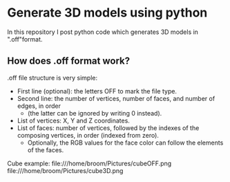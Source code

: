 # Generate 3D models using python
In this repository I post python code which generates 3D models in ".off"format.
## How does .off format work?
  .off file structure is very simple:
  * First line (optional): the letters OFF to mark the file type.
  * Second line: the number of vertices, number of faces, and number of edges, in order
    *  (the latter can be ignored by writing 0 instead).
  * List of vertices: X, Y and Z coordinates.
  * List of faces: number of vertices, followed by the indexes of the composing vertices, in order (indexed from zero).
    * Optionally, the RGB values for the face color can follow the elements of the faces.
  
  Cube example:
    file:///home/broom/Pictures/cubeOFF.png
    file:///home/broom/Pictures/cube3D.png
